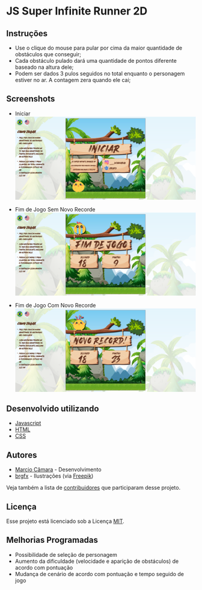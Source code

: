 # JS Super Infinite Runner 2D

## Instruções

- Use o clique do mouse para pular por cima da maior quantidade de obstáculos que conseguir;
- Cada obstáculo pulado dará uma quantidade de pontos diferente baseado na altura dele;
- Podem ser dados 3 pulos seguidos no total enquanto o personagem estiver no ar. A contagem zera quando ele cai;

## Screenshots

- Iniciar
![Iniciar](https://github.com/MarcioCamara/infinite-runner/blob/master/___screenshots/initial_screen.png?raw=true)

- Fim de Jogo Sem Novo Recorde
![Fim de Jogo Sem Novo Recorde](https://github.com/MarcioCamara/infinite-runner/blob/master/___screenshots/end_screen_without_new_record.png?raw=true)

- Fim de Jogo Com Novo Recorde
![Fim de Jogo Com Novo Recorde](https://github.com/MarcioCamara/infinite-runner/blob/master/___screenshots/end_screen_with_new_record.png?raw=true)

## Desenvolvido utilizando

- [Javascript](https://developer.mozilla.org/pt-BR/docs/Aprender/JavaScript)
- [HTML](https://developer.mozilla.org/pt-BR/docs/Web/HTML/HTML5)
- [CSS](https://developer.mozilla.org/pt-BR/docs/Web/CSS)

## Autores

- [Marcio Câmara](https://marciocamara.github.io) - Desenvolvimento
- [brgfx](https://br.freepik.com/brgfx) - Ilustrações (via [Freepik](https://br.freepik.com))

Veja também a lista de [contribuidores](https://github.com/MarcioCamara/infinite-runner/graphs/contributors) que participaram desse projeto.

## Licença

Esse projeto está licenciado sob a Licença [MIT](https://github.com/MarcioCamara/infinite-runner/blob/master/LICENSE).

## Melhorias Programadas
- Possibilidade de seleção de personagem
- Aumento da dificuldade (velocidade e aparição de obstáculos) de acordo com pontuação
- Mudança de cenário de acordo com pontuação e tempo seguido de jogo
